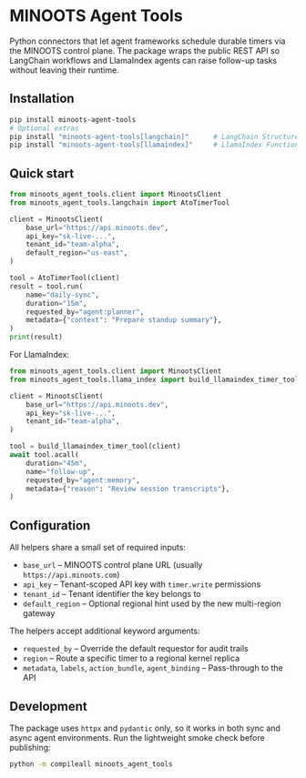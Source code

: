 # MINOOTS Agent Tools

Python connectors that let agent frameworks schedule durable timers via the MINOOTS
control plane. The package wraps the public REST API so LangChain workflows and
LlamaIndex agents can raise follow-up tasks without leaving their runtime.

## Installation

```bash
pip install minoots-agent-tools
# Optional extras
pip install "minoots-agent-tools[langchain]"      # LangChain StructuredTool support
pip install "minoots-agent-tools[llamaindex]"     # LlamaIndex FunctionTool wrapper
```

## Quick start

```python
from minoots_agent_tools.client import MinootsClient
from minoots_agent_tools.langchain import AtoTimerTool

client = MinootsClient(
    base_url="https://api.minoots.dev",
    api_key="sk-live-...",
    tenant_id="team-alpha",
    default_region="us-east",
)

tool = AtoTimerTool(client)
result = tool.run(
    name="daily-sync",
    duration="15m",
    requested_by="agent:planner",
    metadata={"context": "Prepare standup summary"},
)
print(result)
```

For LlamaIndex:

```python
from minoots_agent_tools.client import MinootsClient
from minoots_agent_tools.llama_index import build_llamaindex_timer_tool

client = MinootsClient(
    base_url="https://api.minoots.dev",
    api_key="sk-live-...",
    tenant_id="team-alpha",
)

tool = build_llamaindex_timer_tool(client)
await tool.acall(
    duration="45m",
    name="follow-up",
    requested_by="agent:memory",
    metadata={"reason": "Review session transcripts"},
)
```

## Configuration

All helpers share a small set of required inputs:

- `base_url` – MINOOTS control plane URL (usually `https://api.minoots.com`)
- `api_key` – Tenant-scoped API key with `timer.write` permissions
- `tenant_id` – Tenant identifier the key belongs to
- `default_region` – Optional regional hint used by the new multi-region gateway

The helpers accept additional keyword arguments:

- `requested_by` – Override the default requestor for audit trails
- `region` – Route a specific timer to a regional kernel replica
- `metadata`, `labels`, `action_bundle`, `agent_binding` – Pass-through to the API

## Development

The package uses `httpx` and `pydantic` only, so it works in both sync and async
agent environments. Run the lightweight smoke check before publishing:

```bash
python -m compileall minoots_agent_tools
```

